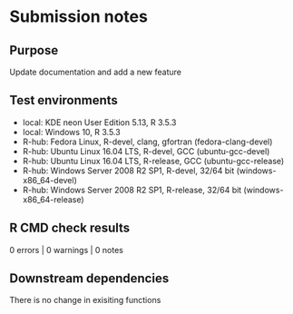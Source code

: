 # Submission notes

## Purpose

Update documentation and add a new feature

## Test environments

* local: KDE neon User Edition 5.13, R 3.5.3
* local: Windows 10, R 3.5.3
* R-hub: Fedora Linux, R-devel, clang, gfortran (fedora-clang-devel)
* R-hub: Ubuntu Linux 16.04 LTS, R-devel, GCC (ubuntu-gcc-devel)
* R-hub: Ubuntu Linux 16.04 LTS, R-release, GCC (ubuntu-gcc-release)
* R-hub: Windows Server 2008 R2 SP1, R-devel, 32/64 bit (windows-x86_64-devel)
* R-hub: Windows Server 2008 R2 SP1, R-release, 32/64 bit (windows-x86_64-release)

## R CMD check results

0 errors | 0 warnings | 0 notes

## Downstream dependencies

There is no change in exisiting functions
